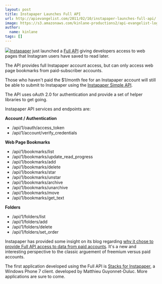 ```yaml
---
layout: post
title: Instapaper Launches Full API
url: http://apievangelist.com/2011/02/10/instapaper-launches-full-api/
image: https://s3.amazonaws.com/kinlane-productions2/api-evangelist-logos/api-evangelist-butterfly-vertical.png
author:
  name: kinlane
tags: []
---
```

[![](http://kinlane-productions2.s3.amazonaws.com/instapaper.png)](http://www.instapaper.com/)[Instapaper](http://www.instapaper.com/) just launched a [Full API](http://www.instapaper.com/api/full) giving developers access to web pages that Instagram users have saved to read later.

The API provides full Instapaper account access, but can only access web page bookmarks from paid-subscriber accounts.

Those who haven't paid the $1/month fee for an Instapaper account will still be able to submit to Instapaper using the [Instapaper Simple API](http://www.instapaper.com/api/simple).

The API uses oAuth 2.0 for authentication and provide a set of helper libraries to get going.

Instapaper API services and endpoints are:

**Account / Authentication**

*   /api/1/oauth/access\_token
*   /api/1/account/verify\_credentials

**Web Page Bookmarks**

*   /api/1/bookmarks/list
*   /api/1/bookmarks/update\_read\_progress
*   /api/1/bookmarks/add
*   /api/1/bookmarks/delete
*   /api/1/bookmarks/star
*   /api/1/bookmarks/unstar
*   /api/1/bookmarks/archive
*   /api/1/bookmarks/unarchive
*   /api/1/bookmarks/move
*   /api/1/bookmarks/get\_text

**Folders**

*   /api/1/folders/list
*   /api/1/folders/add
*   /api/1/folders/delete
*   /api/1/folders/set\_order

Instapaper has provided some insight on its blog regarding [why it chose to provide Full API access to data from paid accounts](http://blog.instapaper.com/post/3208433429). It's a new and interesting perspective to the classic arguement of freemium versus paid accounts.

The first application developed using the Full API is [Stacks for Instapaper](http://wp7wonders.wordpress.com/stacks-for-instapaper/), a Windows Phone 7 client. developed by Matthieu Guyonnet-Duluc. More applications are sure to come.